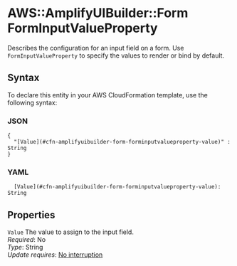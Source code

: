 # AWS::AmplifyUIBuilder::Form FormInputValueProperty<a name="aws-properties-amplifyuibuilder-form-forminputvalueproperty"></a>

Describes the configuration for an input field on a form\. Use `FormInputValueProperty` to specify the values to render or bind by default\.

## Syntax<a name="aws-properties-amplifyuibuilder-form-forminputvalueproperty-syntax"></a>

To declare this entity in your AWS CloudFormation template, use the following syntax:

### JSON<a name="aws-properties-amplifyuibuilder-form-forminputvalueproperty-syntax.json"></a>

```
{
  "[Value](#cfn-amplifyuibuilder-form-forminputvalueproperty-value)" : String
}
```

### YAML<a name="aws-properties-amplifyuibuilder-form-forminputvalueproperty-syntax.yaml"></a>

```
  [Value](#cfn-amplifyuibuilder-form-forminputvalueproperty-value): String
```

## Properties<a name="aws-properties-amplifyuibuilder-form-forminputvalueproperty-properties"></a>

`Value`  <a name="cfn-amplifyuibuilder-form-forminputvalueproperty-value"></a>
The value to assign to the input field\.  
*Required*: No  
*Type*: String  
*Update requires*: [No interruption](https://docs.aws.amazon.com/AWSCloudFormation/latest/UserGuide/using-cfn-updating-stacks-update-behaviors.html#update-no-interrupt)
